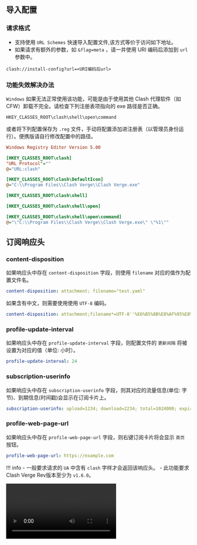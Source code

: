 ## 导入配置

### 请求格式

- 支持使用 `URL Schemes` 快速导入配置文件,该方式等价于访问如下地址。
- 如果请求有额外的参数，如 `&flag=meta` ，请一并使用 URI 编码后添加到 `url` 参数中。

```
clash://install-config?url=<URI编码后url>
```

### 功能失效解决办法

`Windows` 如果无法正常使用该功能，可能是由于使用其他 Clash 代理软件（如 CFW）卸载不完全。请检查下列注册表项指向的 exe 路径是否正确。

```
HKEY_CLASSES_ROOT\clash\shell\open\command
```

或者将下列配置保存为 `.reg` 文件，手动将配置添加进注册表（以管理员身份运行）。便携版请自行修改配置中的路径。

```ini
Windows Registry Editor Version 5.00

[HKEY_CLASSES_ROOT\clash]
"URL Protocol"=""
@="URL:clash"

[HKEY_CLASSES_ROOT\clash\DefaultIcon]
@="C:\\Program Files\\Clash Verge\\Clash Verge.exe"

[HKEY_CLASSES_ROOT\clash\shell]

[HKEY_CLASSES_ROOT\clash\shell\open]

[HKEY_CLASSES_ROOT\clash\shell\open\command]
@="\"C:\\Program Files\\Clash Verge\\Clash Verge.exe\" \"%1\""

```

## 订阅响应头

### content-disposition

如果响应头中存在 `content-disposition` 字段，则使用 `filename` 对应的值作为配置文件名。

```yaml
content-disposition: attachment; filename="test.yaml"
```

如果含有中文，则需要使用使用 `UTF-8` 编码。

```yaml
content-disposition: attachment;filename*=UTF-8''%E6%B5%8B%E8%AF%95%E8%AE%A2%E9%98%85
```

### profile-update-interval

如果响应头中存在 `profile-update-interval` 字段，则配置文件的 `更新间隔` 将被设置为对应的值（单位: 小时）。

```yaml
profile-update-interval: 24
```

### subscription-userinfo

如果响应头中存在 `subscription-userinfo` 字段，则其对应的流量信息(单位: 字节)、到期信息(时间戳)会显示在订阅卡片上。

```yaml
subscription-userinfo: upload=1234; download=2234; total=1024000; expire=2218532293
```

### profile-web-page-url

如果响应头中存在 `profile-web-page-url` 字段，则右键订阅卡片将会显示 `首页` 按钮。

```yaml
profile-web-page-url: https://example.com
```

<!-- prettier-ignore -->
!!! info
    - 一般要求请求的 `UA` 中含有 `clash` 字样才会返回该响应头。
    - 此功能要求Clash Verge Rev版本至少为 `v1.6.0`。

<video controls>
  <source src="../assets/guide/url_schemes/profile_web_page_url.webm">
</video>
